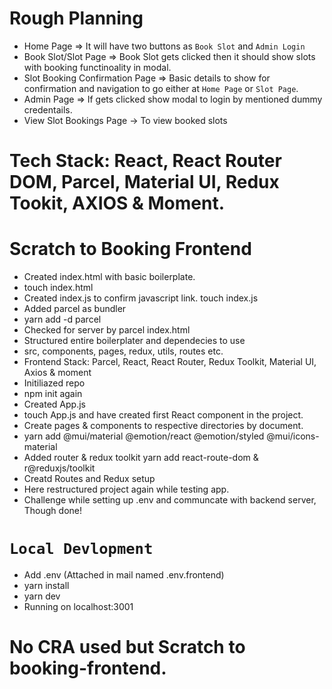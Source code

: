 # Rough Planning
- Home Page 
=> It will have two buttons as `Book Slot` and `Admin Login`
- Book Slot/Slot Page
=> Book Slot gets clicked then it should show slots with booking functinoality in modal.
- Slot Booking Confirmation Page
=> Basic details to show for confirmation and navigation to go either at `Home Page` or `Slot Page`.
- Admin Page
=> If gets clicked show modal to login by mentioned dummy credentails.
- View Slot Bookings Page
-> To view booked slots


# Tech Stack: React, React Router DOM, Parcel, Material UI, Redux Tookit, AXIOS & Moment.


# Scratch to Booking Frontend
- Created index.html with basic boilerplate.
- touch index.html
- Created index.js to confirm javascript link.
touch index.js
- Added parcel as bundler
- yarn add -d parcel
- Checked for server by parcel index.html
- Structured entire boilerplater and dependecies to use
- src, components, pages, redux, utils, routes etc.
- Frontend Stack: Parcel, React, React Router, Redux Toolkit, Material UI, Axios & moment
- Initiliazed repo
- npm init again
- Created App.js
- touch App.js and have created first React component in the project.
- Create pages & components to respective directories by document.
- yarn add @mui/material @emotion/react @emotion/styled @mui/icons-material
- Added router & redux toolkit
yarn add react-route-dom & r@reduxjs/toolkit 
- Creatd Routes and Redux setup
- Here restructured project again while testing app.
- Challenge while setting up .env and communcate with backend server, Though done!


# `Local Devlopment`
- Add .env (Attached in mail named .env.frontend)
- yarn install
- yarn dev
- Running on localhost:3001


# No CRA used but Scratch to booking-frontend.

